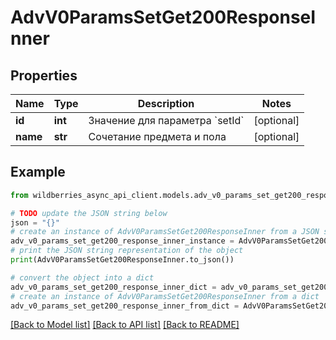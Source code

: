 # AdvV0ParamsSetGet200ResponseInner


## Properties

Name | Type | Description | Notes
------------ | ------------- | ------------- | -------------
**id** | **int** | Значение для параметра &#x60;setId&#x60; | [optional] 
**name** | **str** | Сочетание предмета и пола | [optional] 

## Example

```python
from wildberries_async_api_client.models.adv_v0_params_set_get200_response_inner import AdvV0ParamsSetGet200ResponseInner

# TODO update the JSON string below
json = "{}"
# create an instance of AdvV0ParamsSetGet200ResponseInner from a JSON string
adv_v0_params_set_get200_response_inner_instance = AdvV0ParamsSetGet200ResponseInner.from_json(json)
# print the JSON string representation of the object
print(AdvV0ParamsSetGet200ResponseInner.to_json())

# convert the object into a dict
adv_v0_params_set_get200_response_inner_dict = adv_v0_params_set_get200_response_inner_instance.to_dict()
# create an instance of AdvV0ParamsSetGet200ResponseInner from a dict
adv_v0_params_set_get200_response_inner_from_dict = AdvV0ParamsSetGet200ResponseInner.from_dict(adv_v0_params_set_get200_response_inner_dict)
```
[[Back to Model list]](../README.md#documentation-for-models) [[Back to API list]](../README.md#documentation-for-api-endpoints) [[Back to README]](../README.md)


